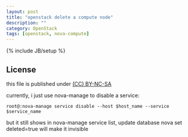```yaml
---
layout: post
title: "openstack delete a compute node"
description: ""
category: OpenStack
tags: [openstack, nova-compute]
---
```

{% include JB/setup %}
## License
this file is published under [(CC) BY-NC-SA](http://creativecommons.org/licenses/by-nc-sa/3.0/)

currently, i just use nova-manage to disable a service:

    root@:nova-manage service disable --host $host_name --service $service_name

but it still shows in nova-manage service list, update database nova set deleted=true will make it invisible
